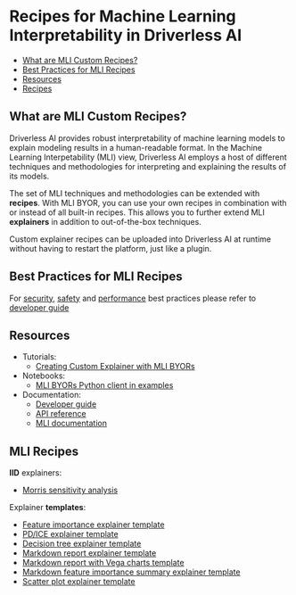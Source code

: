 # Recipes for Machine Learning Interpretability in Driverless AI

* [What are MLI Custom Recipes?](#what-are-mli-custom-recipes)
* [Best Practices for MLI Recipes](#best-practices-for-mli-recipes)
* [Resources](#resources)
* [Recipes](#mli-recipes)

## What are MLI Custom Recipes?
Driverless AI provides robust interpretability of machine learning models to explain modeling results in a human-readable format. In the Machine Learning Interpetability (MLI) view, Driverless AI employs a host of different techniques and methodologies for interpreting and explaining the results of its models.

The set of MLI techniques and methodologies can be extended with **recipes**. With MLI BYOR, you can use your own recipes in combination with or instead of all built-in recipes. This allows you to further extend MLI **explainers** in addition to out-of-the-box techniques.

Custom explainer recipes can be uploaded into Driverless AI at runtime without having to restart the platform, just like a plugin.
## Best Practices for MLI Recipes
For [security](doc/MLI_BYORS_DEVELOPER_GUIDE.md#security), [safety](doc/MLI_BYORS_DEVELOPER_GUIDE.md#safety) and [performance](doc/MLI_BYORS_DEVELOPER_GUIDE.md#performance) best practices please refer to [developer guide](doc/MLI_BYORS_DEVELOPER_GUIDE.md)
## Resources
* Tutorials: 
    * [Creating Custom Explainer with MLI BYORs](doc/CREATING_CUSTOM_EXPLAINER_WITH_MLI_BYOR.md)
* Notebooks:
    * [MLI BYORs Python client in examples](notebooks/mli-byor.ipynb)
* Documentation:
	 * [Developer guide](https://github.com/h2oai/responsible-ml/blob/master/doc/MLI_BYORS_DEVELOPER_GUIDE.md)
    * [API reference](doc/MLI_BYORS_DEVELOPER_GUIDE.md#python-client-api-reference)
    * [MLI documentation](https://docs.h2o.ai/driverless-ai/latest-stable/docs/userguide/interpreting.html)
    
## MLI Recipes
**IID** explainers:

* [Morris sensitivity analysis](explainers/morris_sensitivity_explainer.py)

<!--
**Time series** explainers:

* .
-->

Explainer **templates**:

* [Feature importance explainer template](explainers/templates/template_featimp_explainer.py)
* [PD/ICE explainer template](explainers/templates/template_pd_explainer.py)
* [Decision tree explainer template](explainers/templates/template_dt_explainer.py)
* [Markdown report explainer template](explainers/templates/template_md_explainer.py)
* [Markdown report with Vega charts template](explainers/templates/template_md_vega_explainer.py)
* [Markdown feature importance summary explainer template](explainers/templates/template_md_featimp_summary_explainer.py)
* [Scatter plot explainer template](explainers/templates/template_scatter_plot_explainer.py)
